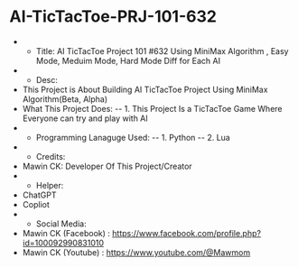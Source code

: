 # AI-TicTacToe-PRJ-101-632
- - Title:
AI TicTacToe Project 101 #632 Using MiniMax Algorithm , Easy Mode, Meduim Mode, Hard Mode Diff for Each AI
- - Desc:
- This Project is About Building AI TicTacToe Project Using MiniMax Algorithm(Beta, Alpha)
- What This Project Does:
-- 1. This Project Is a TicTacToe Game Where Everyone can try and play with AI
- - Programming Lanaguge Used:
-- 1. Python
-- 2. Lua
- - Credits:
- Mawin CK: Developer Of This Project/Creator
- - Helper:
- ChatGPT
- Copliot
- - Social Media:
- Mawin CK (Facebook) : https://www.facebook.com/profile.php?id=100092990831010
- Mawin CK (Youtube) : https://www.youtube.com/@Mawmom
